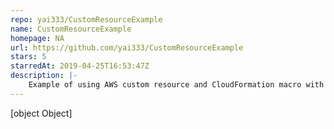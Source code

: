 ```yaml
---
repo: yai333/CustomResourceExample
name: CustomResourceExample
homepage: NA
url: https://github.com/yai333/CustomResourceExample
stars: 5
starredAt: 2019-04-25T16:53:47Z
description: |-
    Example of using AWS custom resource and CloudFormation macro with Serverless Framework
---
```


[object Object]

